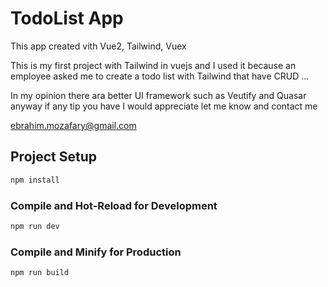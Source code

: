 # TodoList App

This app created vith Vue2, Tailwind, Vuex 

This is my first project with Tailwind in vuejs and I used it because an employee asked me to create a todo list with Tailwind that have CRUD ...

In my opinion there ara better UI framework such as Veutify and Quasar anyway if any tip you have I would appreciate let me know and contact me 

ebrahim.mozafary@gmail.com


## Project Setup

```sh
npm install
```

### Compile and Hot-Reload for Development

```sh
npm run dev
```

### Compile and Minify for Production

```sh
npm run build
```
